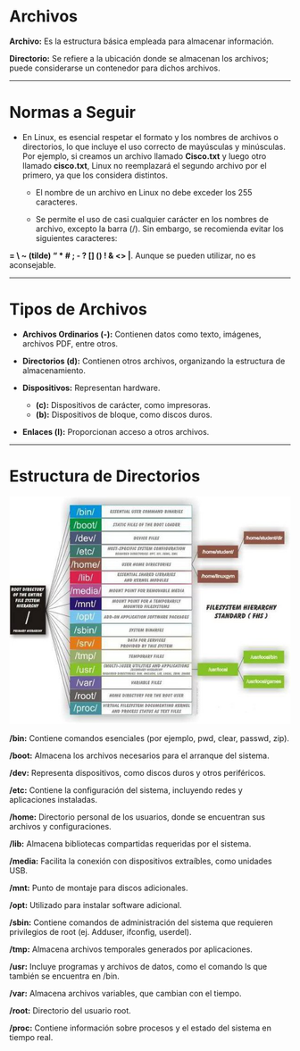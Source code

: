 # Archivos

**Archivo:** Es la estructura básica empleada para almacenar información.

**Directorio:** Se refiere a la ubicación donde se almacenan los archivos; puede considerarse un contenedor para dichos archivos.

***

# Normas a Seguir

- En Linux, es esencial respetar el formato y los nombres de archivos o directorios, lo que incluye el uso correcto de mayúsculas y minúsculas. Por ejemplo, si creamos un archivo llamado **Cisco.txt** y luego otro llamado **cisco.txt**, Linux no reemplazará el segundo archivo por el primero, ya que los considera distintos.

  - El nombre de un archivo en Linux no debe exceder los 255 caracteres.

  - Se permite el uso de casi cualquier carácter en los nombres de archivo, excepto la barra (/). Sin embargo, se recomienda evitar los siguientes caracteres:

**= \ ~ (tilde) “ * # ; - ? [] () ! & <> |**. Aunque se pueden utilizar, no es aconsejable.

***

# Tipos de Archivos

- **Archivos Ordinarios (-):** Contienen datos como texto, imágenes, archivos PDF, entre otros.

- **Directorios (d):** Contienen otros archivos, organizando la estructura de almacenamiento.

- **Dispositivos:** Representan hardware.
  - **(c):** Dispositivos de carácter, como impresoras.
  - **(b):** Dispositivos de bloque, como discos duros.

- **Enlaces (l):** Proporcionan acceso a otros archivos.

***

# Estructura de Directorios

<img title="script1" alt="script" src="/img/directories.jpeg">

**/bin:** Contiene comandos esenciales (por ejemplo, pwd, clear, passwd, zip).

**/boot:** Almacena los archivos necesarios para el arranque del sistema.

**/dev:** Representa dispositivos, como discos duros y otros periféricos.

**/etc:** Contiene la configuración del sistema, incluyendo redes y aplicaciones instaladas.

**/home:** Directorio personal de los usuarios, donde se encuentran sus archivos y configuraciones.

**/lib:** Almacena bibliotecas compartidas requeridas por el sistema.

**/media:** Facilita la conexión con dispositivos extraíbles, como unidades USB.

**/mnt:** Punto de montaje para discos adicionales.

**/opt:** Utilizado para instalar software adicional.

**/sbin:** Contiene comandos de administración del sistema que requieren privilegios de root (ej. Adduser, ifconfig, userdel).

**/tmp:** Almacena archivos temporales generados por aplicaciones.

**/usr:** Incluye programas y archivos de datos, como el comando ls que también se encuentra en /bin.

**/var:** Almacena archivos variables, que cambian con el tiempo.

**/root:** Directorio del usuario root.

**/proc:** Contiene información sobre procesos y el estado del sistema en tiempo real.
